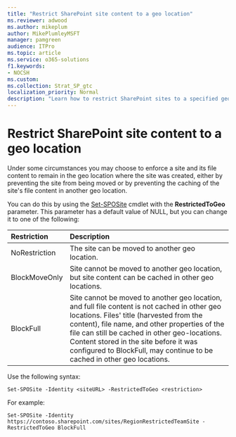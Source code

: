 ```yaml
---
title: "Restrict SharePoint site content to a geo location"
ms.reviewer: adwood
ms.author: mikeplum
author: MikePlumleyMSFT
manager: pamgreen
audience: ITPro
ms.topic: article
ms.service: o365-solutions
f1.keywords:
- NOCSH
ms.custom: 
ms.collection: Strat_SP_gtc
localization_priority: Normal
description: "Learn how to restrict SharePoint sites to a specified geo location in a multi-geo environment."
---
```


# Restrict SharePoint site content to a geo location

Under some circumstances you may choose to enforce a site and its file content to remain in the geo location where the site was created, either by preventing the site from being moved or by preventing the caching of the site's file content in another geo location.

You can do this by using the [Set-SPOSite](https://docs.microsoft.com/powershell/module/sharepoint-online/set-sposite) cmdlet with the **RestrictedToGeo** parameter. This parameter has a default value of NULL, but you can change it to one of the following:

|Restriction|Description|
|:----------|:----------|
|NoRestriction|The site can be moved to another geo location.|
|BlockMoveOnly|Site cannot be moved to another geo location, but site content can be cached in other geo locations.|
|BlockFull|Site cannot be moved to another geo location, and full file content is not cached in other geo locations. Files' title (harvested from the content), file name, and other properties of the file can still be cached in other geo-locations.<br>Content stored in the site before it was configured to BlockFull, may continue to be cached in other geo locations.|

Use the following syntax:

`Set-SPOSite -Identity <siteURL> -RestrictedToGeo <restriction>`

For example:

`Set-SPOSite -Identity https://contoso.sharepoint.com/sites/RegionRestrictedTeamSite -RestrictedToGeo BlockFull`
